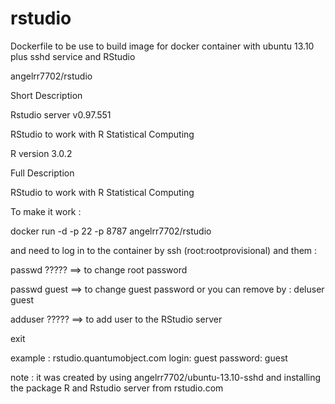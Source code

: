 rstudio
=======

Dockerfile to be use to build image for docker container with ubuntu 13.10 plus sshd service and RStudio

angelrr7702/rstudio

Short Description

Rstudio server v0.97.551

RStudio to work with R Statistical Computing

R version 3.0.2


Full Description

RStudio to work with R Statistical Computing

To make it work :

docker run -d -p 22 -p 8787 angelrr7702/rstudio

and need to log in to the container by ssh (root:rootprovisional) and them :

passwd ????? ==> to change root password

passwd guest ==> to change guest password or you can remove by :  deluser guest

adduser ????? ==> to add user to the RStudio server

exit

example : rstudio.quantumobject.com login: guest password: guest

note : it was created by using angelrr7702/ubuntu-13.10-sshd and installing the package R and Rstudio server from rstudio.com
